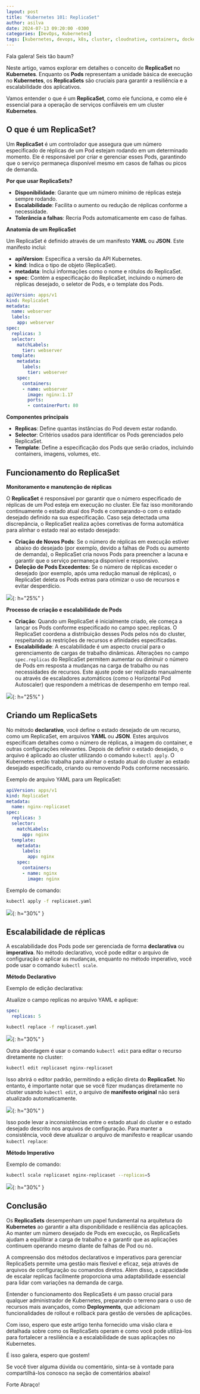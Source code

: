 ```yaml
---
layout: post
title: "Kubernetes 101: ReplicaSet"
author: asilva
date: 2024-07-13 09:20:00 -0300
categories: [DevOps, Kubernetes]
tags: [kubernetes, devops, k8s, cluster, cloudnative, containers, docker, microservices]
---
```


Fala galera! Seis tão baum?

Neste artigo, vamos explorar em detalhes o conceito de **ReplicaSet** no **Kubernetes**. Enquanto os **Pods** representam a unidade básica de execução no **Kubernetes**, os **ReplicaSets** são cruciais para garantir a resiliência e a escalabilidade dos aplicativos. 

Vamos entender o que é um **ReplicaSet**, como ele funciona, e como ele é essencial para a operação de serviços confiáveis em um cluster **Kubernetes**.

## **O que é um ReplicaSet?**

Um **ReplicaSet** é um controlador que assegura que um número especificado de réplicas de um Pod estejam rodando em um determinado momento. Ele é responsável por criar e gerenciar esses Pods, garantindo que o serviço permaneça disponível mesmo em casos de falhas ou picos de demanda.

**Por que usar ReplicaSets?**

- **Disponibilidade**: Garante que um número mínimo de réplicas esteja sempre rodando.
- **Escalabilidade**: Facilita o aumento ou redução de réplicas conforme a necessidade.
- **Tolerância a falhas**: Recria Pods automaticamente em caso de falhas.

**Anatomia de um ReplicaSet**

Um ReplicaSet é definido através de um manifesto **YAML** ou **JSON**. Este manifesto inclui:

- **apiVersion**: Especifica a versão da API Kubernetes.
- **kind**: Indica o tipo de objeto (ReplicaSet).
- **metadata**: Inclui informações como o nome e rótulos do ReplicaSet.
- **spec**: Contém a especificação do ReplicaSet, incluindo o número de réplicas desejado, o seletor de Pods, e o template dos Pods.

````yaml
apiVersion: apps/v1
kind: ReplicaSet
metadata:
  name: webserver
  labels:
    app: webserver
spec:
  replicas: 3
  selector:
    matchLabels:
      tier: webserver
  template:
    metadata:
      labels:
        tier: webserver
    spec:
      containers:
      - name: webserver
        image: nginx:1.17
        ports:
        - containerPort: 80
````

**Componentes principais**

- **Replicas**: Define quantas instâncias do Pod devem estar rodando.
- **Selector**: Critérios usados para identificar os Pods gerenciados pelo ReplicaSet.
- **Template**: Define a especificação dos Pods que serão criados, incluindo containers, imagens, volumes, etc.

## **Funcionamento do ReplicaSet**

**Monitoramento e manutenção de réplicas**

O **ReplicaSet** é responsável por garantir que o número especificado de réplicas de um Pod esteja em execução no cluster. Ele faz isso monitorando continuamente o estado atual dos Pods e comparando-o com o estado desejado definido na sua especificação. Caso seja detectada uma discrepância, o ReplicaSet realiza ações corretivas de forma automática para alinhar o estado real ao estado desejado:

- **Criação de Novos Pods**: Se o número de réplicas em execução estiver abaixo do desejado (por exemplo, devido a falhas de Pods ou aumento de demanda), o ReplicaSet cria novos Pods para preencher a lacuna e garantir que o serviço permaneça disponível e responsivo.
- **Deleção de Pods Excedentes:** Se o número de réplicas exceder o desejado (por exemplo, após uma redução manual de réplicas), o ReplicaSet deleta os Pods extras para otimizar o uso de recursos e evitar desperdício.

![](/assets/img/84/replicaset01.png){: h="25%" }

**Processo de criação e escalabilidade de Pods**

- **Criação**: Quando um ReplicaSet é inicialmente criado, ele começa a lançar os Pods conforme especificado no campo spec.replicas. O ReplicaSet coordena a distribuição desses Pods pelos nós do cluster, respeitando as restrições de recursos e afinidades especificadas.
- **Escalabilidade**: A escalabilidade é um aspecto crucial para o gerenciamento de cargas de trabalho dinâmicas. Alterações no campo `spec.replicas` do ReplicaSet permitem aumentar ou diminuir o número de Pods em resposta a mudanças na carga de trabalho ou nas necessidades de recursos. Este ajuste pode ser realizado manualmente ou através de escaladores automáticos (como o Horizontal Pod Autoscaler) que respondem a métricas de desempenho em tempo real.

![](/assets/img/84/replicaset02.png){: h="25%" }

## **Criando um ReplicaSets**

No método **declarativo**, você define o estado desejado de um recurso, como um ReplicaSet, em arquivos **YAML** ou **JSON**. Estes arquivos especificam detalhes como o número de réplicas, a imagem do container, e outras configurações relevantes. Depois de definir o estado desejado, o arquivo é aplicado ao cluster utilizando o comando `kubectl apply`. O Kubernetes então trabalha para alinhar o estado atual do cluster ao estado desejado especificado, criando ou removendo Pods conforme necessário.

Exemplo de arquivo YAML para um ReplicaSet:

````yaml
apiVersion: apps/v1
kind: ReplicaSet
metadata:
  name: nginx-replicaset
spec:
  replicas: 3
  selector:
    matchLabels:
      app: nginx
  template:
    metadata:
      labels:
        app: nginx
    spec:
      containers:
      - name: nginx
        image: nginx
````

Exemplo de comando:

````bash
kubectl apply -f replicaset.yaml
````

![](/assets/img/84/replicaset03.gif){: h="30%" }

## **Escalabilidade de réplicas**

A escalabilidade dos Pods pode ser gerenciada de forma **declarativa** ou **imperativa**. No método declarativo, você pode editar o arquivo de configuração e aplicar as mudanças, enquanto no método imperativo, você pode usar o comando `kubectl scale`.

**Método Declarativo**

Exemplo de edição declarativa:

Atualize o campo replicas no arquivo YAML e aplique:

````yaml
spec:
  replicas: 5
````

````bash
kubectl replace -f replicaset.yaml
````

![](/assets/img/84/replicaset04.gif){: h="30%" }

Outra abordagem é usar o comando `kubectl edit` para editar o recurso diretamente no cluster:

````bash
kubectl edit replicaset nginx-replicaset
````

Isso abrirá o editor padrão, permitindo a edição direta do **ReplicaSet**. No entanto, é importante notar que se você fizer mudanças diretamente no cluster usando `kubectl edit`, o arquivo de **manifesto original** não será atualizado automaticamente. 

![](/assets/img/84/replicaset05.gif){: h="30%" }

Isso pode levar a inconsistências entre o estado atual do cluster e o estado desejado descrito nos arquivos de configuração. Para manter a consistência, você deve atualizar o arquivo de manifesto e reaplicar usando `kubectl replace`:

**Método Imperativo**

Exemplo de comando:

````bash
kubectl scale replicaset nginx-replicaset --replicas=5
````

![](/assets/img/84/replicaset06.gif){: h="30%" }

## **Conclusão**

Os **ReplicaSets** desempenham um papel fundamental na arquitetura do **Kubernetes** ao garantir a alta disponibilidade e resiliência das aplicações. Ao manter um número desejado de Pods em execução, os ReplicaSets ajudam a equilibrar a carga de trabalho e a garantir que as aplicações continuem operando mesmo diante de falhas de Pod ou nó.

A compreensão dos métodos declarativos e imperativos para gerenciar ReplicaSets permite uma gestão mais flexível e eficaz, seja através de arquivos de configuração ou comandos diretos. Além disso, a capacidade de escalar replicas facilmente proporciona uma adaptabilidade essencial para lidar com variações na demanda de carga.

Entender o funcionamento dos ReplicaSets é um passo crucial para qualquer administrador de Kubernetes, preparando o terreno para o uso de recursos mais avançados, como **Deployments**, que adicionam funcionalidades de rollout e rollback para gestão de versões de aplicações.

Com isso, espero que este artigo tenha fornecido uma visão clara e detalhada sobre como os ReplicaSets operam e como você pode utilizá-los para fortalecer a resiliência e a escalabilidade de suas aplicações no Kubernetes.

É isso galera, espero que gostem!

Se você tiver alguma dúvida ou comentário, sinta-se à vontade para compartilhá-los conosco na seção de comentários abaixo!

Forte Abraço!

